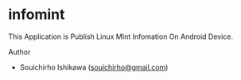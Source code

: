 infomint
========
This Application is Publish Linux MInt Infomation On Android Device.

Author 
 - Souichirho Ishikawa (souichirho@gmail.com)
